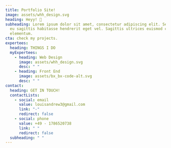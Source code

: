 ```yaml
---
title: Portfolio Site!
image: assets/whh_design.svg
heading: Heyy! 🤙️
subheading: Lorem ipsum dolor sit amet, consectetur adipiscing elit. Sem gravida
  eu sagittis habitasse hendrerit eget vel. Sagittis ultrices euismod cras
  elementum.
cta: check my projects.
expertees:
  heading: THINGS I DO
  myExpertees:
    - heading: Web Design
      image: assets/whh_design.svg
      desc: " "
    - heading: Front End
      image: assets/bx_bx-code-alt.svg
      desc: " "
contact:
  heading: GET IN TOUCH!
  contactLists:
    - social: email
      value: louisandrew3@gmail.com
      link: "-"
      redirect: false
    - social: phone
      value: +49 - 1786520738
      link: " "
      redirect: false
  subheading: " "
---
```

